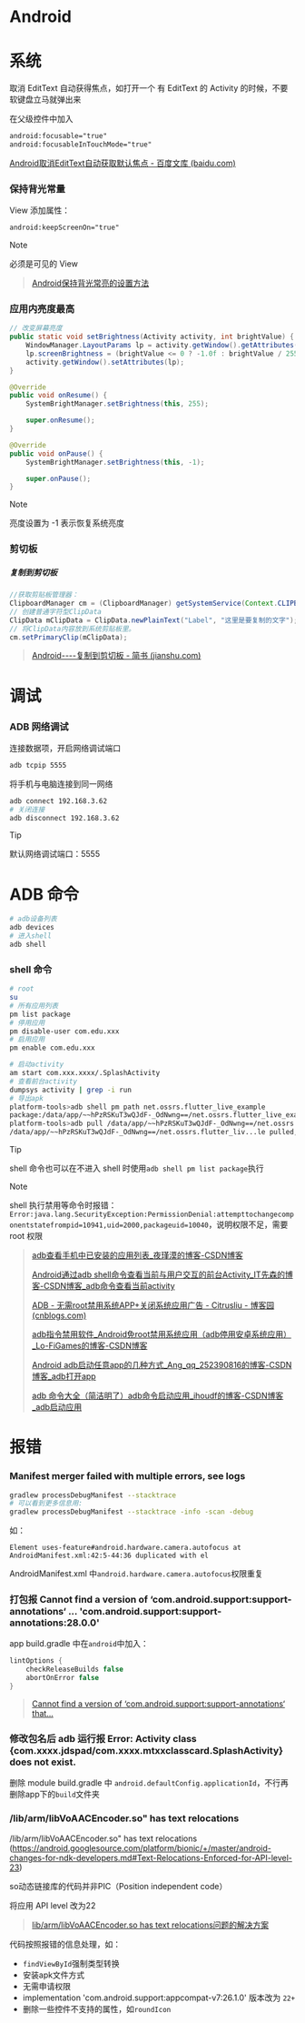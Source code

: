 # Android

# 系统

取消 EditText 自动获得焦点，如打开一个 有 EditText 的 Activity 的时候，不要软键盘立马就弹出来

在父级控件中加入

```xml
android:focusable="true" 
android:focusableInTouchMode="true"
```

[Android取消EditText自动获取默认焦点 - 百度文库 (baidu.com)](https://wenku.baidu.com/view/05e62f40021ca300a6c30c22590102020740f2ad.html)

### 保持背光常量

View 添加属性：
```xml
android:keepScreenOn="true"
```

> [!NOTE]
> 必须是可见的 View

> [Android保持背光常亮的设置方法](https://blog.csdn.net/csy288/article/details/8235585)

### 应用内亮度最高

```java
// 改变屏幕亮度
public static void setBrightness(Activity activity, int brightValue) {
    WindowManager.LayoutParams lp = activity.getWindow().getAttributes();
    lp.screenBrightness = (brightValue <= 0 ? -1.0f : brightValue / 255f);
    activity.getWindow().setAttributes(lp);
}

@Override
public void onResume() {
    SystemBrightManager.setBrightness(this, 255);

    super.onResume();
}

@Override
public void onPause() {
    SystemBrightManager.setBrightness(this, -1);

    super.onPause();
}
```

> [!NOTE]
> 亮度设置为 -1 表示恢复系统亮度

### 剪切板

##### 复制到剪切板

```java
//获取剪贴板管理器：
ClipboardManager cm = (ClipboardManager) getSystemService(Context.CLIPBOARD_SERVICE);
// 创建普通字符型ClipData
ClipData mClipData = ClipData.newPlainText("Label", "这里是要复制的文字");
// 将ClipData内容放到系统剪贴板里。
cm.setPrimaryClip(mClipData);
```

> [Android----复制到剪切板 - 简书 (jianshu.com)](https://www.jianshu.com/p/1e84d33154bd)

# 调试

### ADB 网络调试

连接数据项，开启网络调试端口

```bash
adb tcpip 5555
```

将手机与电脑连接到同一网络

```bash
adb connect 192.168.3.62
# 关闭连接
adb disconnect 192.168.3.62
```

> [!TIP]
> 默认网络调试端口：5555

# ADB 命令

```bash
# adb设备列表
adb devices
# 进入shell
adb shell
```

### shell 命令

```bash
# root
su
# 所有应用列表
pm list package
# 停用应用
pm disable-user com.edu.xxx
# 启用应用
pm enable com.edu.xxx

# 启动activity
am start com.xxx.xxxx/.SplashActivity
# 查看前台activity
dumpsys activity | grep -i run
# 导出apk
platform-tools>adb shell pm path net.ossrs.flutter_live_example
package:/data/app/~~hPzRSKuT3wQJdF-_OdNwng==/net.ossrs.flutter_live_example-29dYs9vez7LfOG2uGvHNig==/base.apk
platform-tools>adb pull /data/app/~~hPzRSKuT3wQJdF-_OdNwng==/net.ossrs.flutter_live_example-29dYs9vez7LfOG2uGvHNig==/base.apk C:\Users\lymly\
/data/app/~~hPzRSKuT3wQJdF-_OdNwng==/net.ossrs.flutter_liv...le pulled, 0 skipped. 36.5 MB/s (44790407 bytes in 1.170s)
```

> [!TIP]
>
> shell 命令也可以在不进入 shell 时使用`adb shell pm list package`执行

> [!NOTE]
>
> shell 执行禁用等命令时报错：`Error:java.lang.SecurityException:PermissionDenial:attempttochangecomponentstatefrompid=10941,uid=2000,packageuid=10040`，说明权限不足，需要 root 权限

> [adb查看手机中已安装的应用列表_夜瑾漠的博客-CSDN博客](https://blog.csdn.net/weixin_38515203/article/details/90718733)
>
> [Android通过adb shell命令查看当前与用户交互的前台Activity_IT先森的博客-CSDN博客_adb命令查看当前activity](https://blog.csdn.net/tkwxty/article/details/108484512)
>
> [ADB - 无需root禁用系统APP+关闭系统应用广告 - Citrusliu - 博客园 (cnblogs.com)](https://www.cnblogs.com/citrus/p/12961113.html)
>
> [adb指令禁用软件_Android免root禁用系统应用（adb停用安卓系统应用）_Lo-FiGames的博客-CSDN博客](https://blog.csdn.net/weixin_28936835/article/details/111923940)
>
> [Android adb启动任意app的几种方式_Ang_qq_252390816的博客-CSDN博客_adb打开app](https://blog.csdn.net/ezconn/article/details/99885715)
>
> [adb 命令大全（简洁明了）adb命令启动应用_ihoudf的博客-CSDN博客_adb启动应用](https://blog.csdn.net/HDFQQ188816190/article/details/98599940)

# 报错

### Manifest merger failed with multiple errors, see logs

```bash
gradlew processDebugManifest --stacktrace
# 可以看到更多信息用:
gradlew processDebugManifest --stacktrace -info -scan -debug
```

如：
```
Element uses-feature#android.hardware.camera.autofocus at AndroidManifest.xml:42:5-44:36 duplicated with el
```
AndroidManifest.xml 中`android.hardware.camera.autofocus`权限重复

### 打包报 Cannot find a version of ‘com.android.support:support-annotations‘ ... 'com.android.support:support-annotations:28.0.0'

app build.gradle 中在`android`中加入：
```gradle
lintOptions {
    checkReleaseBuilds false
    abortOnError false
}
```

> [Cannot find a version of ‘com.android.support:support-annotations‘ that...](https://blog.csdn.net/weixin_54615356/article/details/112858578)

### 修改包名后 adb 运行报 Error: Activity class {com.xxxx.jdspad/com.xxxx.mtxxclasscard.SplashActivity} does not exist.

删除 module build.gradle 中 `android.defaultConfig.applicationId`，不行再删除app下的`build`文件夹

### /lib/arm/libVoAACEncoder.so" has text relocations

/lib/arm/libVoAACEncoder.so" has text relocations 
(https://android.googlesource.com/platform/bionic/+/master/android-changes-for-ndk-developers.md#Text-Relocations-Enforced-for-API-level-23)

so动态链接库的代码并非PIC（Position independent code）

将应用 API level 改为22

> [lib/arm/libVoAACEncoder.so has text relocations问题的解决方案](https://blog.csdn.net/yf1252555020/article/details/83616494)

代码按照报错的信息处理，如：

- `findViewById`强制类型转换
- 安装apk文件方式
- 无需申请权限
- implementation 'com.android.support:appcompat-v7:26.1.0' 版本改为 `22+`
- 删除一些控件不支持的属性，如`roundIcon`